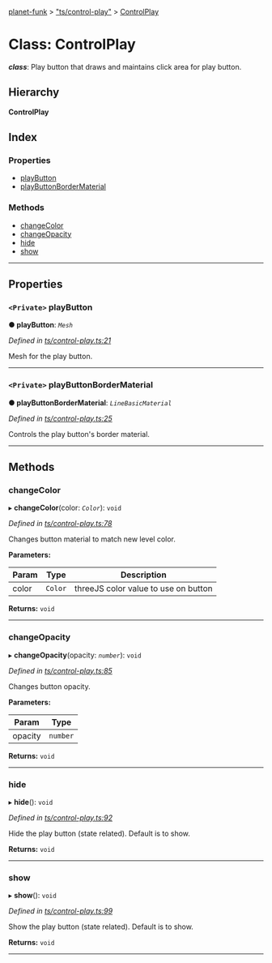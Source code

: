 [planet-funk](../README.md) > ["ts/control-play"](../modules/_ts_control_play_.md) > [ControlPlay](../classes/_ts_control_play_.controlplay.md)

# Class: ControlPlay

*__class__*: Play button that draws and maintains click area for play button.

## Hierarchy

**ControlPlay**

## Index

### Properties

* [playButton](_ts_control_play_.controlplay.md#playbutton)
* [playButtonBorderMaterial](_ts_control_play_.controlplay.md#playbuttonbordermaterial)

### Methods

* [changeColor](_ts_control_play_.controlplay.md#changecolor)
* [changeOpacity](_ts_control_play_.controlplay.md#changeopacity)
* [hide](_ts_control_play_.controlplay.md#hide)
* [show](_ts_control_play_.controlplay.md#show)

---

## Properties

<a id="playbutton"></a>

### `<Private>` playButton

**● playButton**: *`Mesh`*

*Defined in [ts/control-play.ts:21](https://github.com/WilliamRADFunk/planet-funk/blob/2c553a5/src/ts/control-play.ts#L21)*

Mesh for the play button.

___
<a id="playbuttonbordermaterial"></a>

### `<Private>` playButtonBorderMaterial

**● playButtonBorderMaterial**: *`LineBasicMaterial`*

*Defined in [ts/control-play.ts:25](https://github.com/WilliamRADFunk/planet-funk/blob/2c553a5/src/ts/control-play.ts#L25)*

Controls the play button's border material.

___

## Methods

<a id="changecolor"></a>

###  changeColor

▸ **changeColor**(color: *`Color`*): `void`

*Defined in [ts/control-play.ts:78](https://github.com/WilliamRADFunk/planet-funk/blob/2c553a5/src/ts/control-play.ts#L78)*

Changes button material to match new level color.

**Parameters:**

| Param | Type | Description |
| ------ | ------ | ------ |
| color | `Color` |  threeJS color value to use on button |

**Returns:** `void`

___
<a id="changeopacity"></a>

###  changeOpacity

▸ **changeOpacity**(opacity: *`number`*): `void`

*Defined in [ts/control-play.ts:85](https://github.com/WilliamRADFunk/planet-funk/blob/2c553a5/src/ts/control-play.ts#L85)*

Changes button opacity.

**Parameters:**

| Param | Type |
| ------ | ------ |
| opacity | `number` |

**Returns:** `void`

___
<a id="hide"></a>

###  hide

▸ **hide**(): `void`

*Defined in [ts/control-play.ts:92](https://github.com/WilliamRADFunk/planet-funk/blob/2c553a5/src/ts/control-play.ts#L92)*

Hide the play button (state related). Default is to show.

**Returns:** `void`

___
<a id="show"></a>

###  show

▸ **show**(): `void`

*Defined in [ts/control-play.ts:99](https://github.com/WilliamRADFunk/planet-funk/blob/2c553a5/src/ts/control-play.ts#L99)*

Show the play button (state related). Default is to show.

**Returns:** `void`

___

